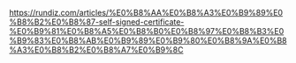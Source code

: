 https://rundiz.com/articles/%E0%B8%AA%E0%B8%A3%E0%B9%89%E0%B8%B2%E0%B8%87-self-signed-certificate-%E0%B9%81%E0%B8%A5%E0%B8%B0%E0%B8%97%E0%B8%B3%E0%B9%83%E0%B8%AB%E0%B9%89%E0%B9%80%E0%B8%9A%E0%B8%A3%E0%B8%B2%E0%B8%A7%E0%B9%8C


